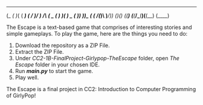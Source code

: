 
 ____ _   _ ____    ____ ___  ___   __   ____ ____ 
(_  _( )_( ( ___)  ( ___/ __)/ __) /__\ (  _ ( ___)
  )(  ) _ ( )__)    )__)\__ ( (__ /(__)\ )___/)__) 
 (__)(_) (_(____)  (____(___/\___(__)(__(__) (____)

The Escape is a text-based game that comprises of interesting stories and simple gameplays.
To play the game, here are the things you need to do:
  1. Download the repository as a ZIP File.
  2. Extract the ZIP File.
  3. Under _CC2-1B-FinalProject-Girlypop-TheEscape_ folder, open _The Escape_ folder in your chosen IDE.
  4. Run **_main.py_** to start the game.
  5. Play well.

The Escape is a final project in CC2: Introduction to Computer Programming of GirlyPop!
